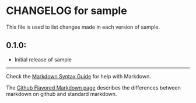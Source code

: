 # CHANGELOG for sample

This file is used to list changes made in each version of sample.

## 0.1.0:

* Initial release of sample

- - - 
Check the [Markdown Syntax Guide](http://daringfireball.net/projects/markdown/syntax) for help with Markdown.

The [Github Flavored Markdown page](http://github.github.com/github-flavored-markdown/) describes the differences between markdown on github and standard markdown.
